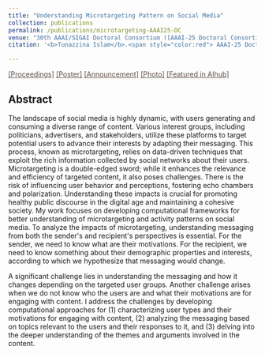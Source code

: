 ```yaml
---
title: "Understanding Microtargeting Pattern on Social Media"
collection: publications
permalink: /publications/microtargeting-AAAI25-DC
venue: "30th AAAI/SIGAI Doctoral Consortium ([AAAI-25 Doctoral Consortium](https://aaai.org/conference/aaai/aaai-25/doctoral-consortium-call/))"
citation: '<b>Tunazzina Islam</b>.<span style="color:red"> AAAI-25 Doctoral Consortium</span>.'

---
```

<a href="https://ojs.aaai.org/index.php/AAAI/article/view/35212 " style="color: #5f5147;" onmouseover="this.style.color='black';" onmouseout="this.style.color='#5f5147';">[Proceedings]</a> <a href="https://tunazislam.github.io/files/Final_Tunaz_Poster_AAAI_DC_2025_Microtargeting.pdf" style="color: #5f5147;" onmouseover="this.style.color='black';" onmouseout="this.style.color='#5f5147';">[Poster]</a> <a href="https://tunazislam.github.io/files/AAAI 2025 DC best poster.pdf" style="color: #5f5147;" onmouseover="this.style.color='black';" onmouseout="this.style.color='#5f5147';">[Announcement]</a> <a href="https://tunazislam.github.io/images/Best_Poster_Award_AAAI_DC_2025.jpeg" style="color: #5f5147;" onmouseover="this.style.color='black';" onmouseout="this.style.color='#5f5147';">[Photo]</a> <a href="https://aihub.org/2025/03/11/interview-with-tunazzina-islam-understand-microtargeting-and-activity-patterns-on-social-media/" style="color: #5f5147;" onmouseover="this.style.color='black';" onmouseout="this.style.color='#5f5147';">[Featured in AIhub]</a>

## Abstract
The landscape of social media is highly dynamic, with users generating and consuming a diverse range of content. Various interest groups, including politicians, advertisers, and stakeholders, utilize these platforms to target potential users to advance their interests by adapting their messaging. This process, known as microtargeting, relies on data-driven techniques that exploit the rich information collected by social networks about their users. Microtargeting is a double-edged sword; while it enhances the relevance and efficiency of targeted content, it also poses challenges. There is the risk of influencing user behavior and perceptions, fostering echo chambers and polarization. Understanding these impacts is crucial for promoting healthy public discourse in the digital age and maintaining a cohesive society. My work focuses on developing computational frameworks for better understanding of microtargeting and activity patterns on social media. To analyze the impacts of microtargeting, understanding messaging from both the sender's and recipient's perspectives is essential. For the sender, we need to know what are their motivations. For the recipient, we need to know something about their demographic properties and interests, according to which we hypothesize that messaging would change.

A significant challenge lies in understanding the messaging and how it changes depending on the targeted user groups. Another challenge arises when we do not know who the users are and what their motivations are for engaging with content. I address the challenges by developing computational approaches for (1) characterizing user types and their motivations for engaging with content, (2) analyzing the messaging based on topics relevant to the users and their responses to it, and (3) delving into the deeper understanding of the themes and arguments involved in the content.

